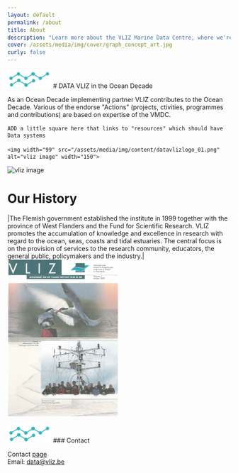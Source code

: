 ```yaml
---
layout: default
permalink: /about
title: About
description: "Learn more about the VLIZ Marine Data Centre, where we're making science more efficient, reliable, and transparent. Discover our mission, values, and core principles. Join us in our journey!"
cover: /assets/media/img/cover/graph_concept_art.jpg
curly: false
---
```

<img width="99" src="/assets/media/img/content/datavlizlogo_01.png" alt="vliz image" width="150">
# DATA VLIZ in the Ocean Decade

As an Ocean Decade implementing partner VLIZ contributes to the Ocean Decade. Various of the endorse "Actions" (projects, ctivities, programmes and contributions) are based on expertise of the VMDC.

    ADD a little square here that links to "resources" which should have Data systems 

    <img width="99" src="/assets/media/img/content/datavlizlogo_01.png" alt="vliz image" width="150">

<img width="99" src="/assets/media/img/content/OCEAN DECADE ICONS - COLOUR ON COLOUR.png" alt="vliz image" width="150">


# Our History


|The Flemish government established the institute in 1999 together with the province of West Flanders and the Fund for Scientific Research. VLIZ promotes the accumulation of knowledge and excellence in research with regard to the ocean, seas, coasts and tidal estuaries. The central focus is on the provision of services to the research community, educators, the general public, policymakers and the industry.| <img width="250" src="/assets/media/img/content/vliz1.PNG" alt="vliz image" width="1950" >

<img width="99" src="/assets/media/img/content/datavlizlogo_01.png" alt="vliz image" width="150">
### Contact

Contact [page](https://vliz.be/en/contact)  
Email: [data@vliz.be](mailto:data@vliz.be)


